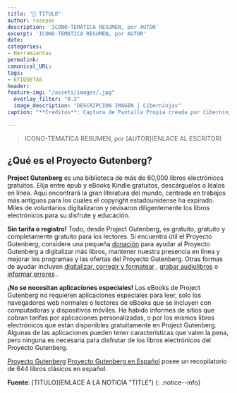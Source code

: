 ```yaml
---
title: "🔨 TITULO"
author: rosepac
description: 'ICONO-TEMATICA RESUMEN, por AUTOR'
excerpt: 'ICONO-TEMATICA RESUMEN, por AUTOR'
date: 
categories:
- Herramientas
permalink:
canonical_URL:
tags:
- ETIQUETAS
header:
feature-img: "/assets/images/.jpg"
  overlay_filter: "0.2"
  image_description: "DESCRIPCION IMAGEN | Ciberninjas"
caption: "**Créditos**: Captura de Pantalla Propia creada por Ciberninjas"

---
```

> ICONO-TEMATICA RESUMEN, por [AUTOR](ENLACE AL ESCRITOR)

<!-- CONTENIDO -->

## ¿Qué es el Proyecto Gutenberg?
**Project Gutenberg** es una biblioteca de más de 60,000 libros electrónicos gratuitos. Elija entre epub y eBooks Kindle gratuitos, descárguelos o léalos en línea. Aquí encontrará la gran literatura del mundo, centrada en trabajos más antiguos para los cuales el copyright estadounidense ha expirado. Miles de voluntarios digitalizaron y revisaron diligentemente los libros electrónicos para su disfrute y educación.

**Sin tarifa o registro!** Todo, desde Project Gutenberg, es gratuito, gratuito y completamente gratuito para los lectores. Si encuentra útil el Proyecto Gutenberg, considere una pequeña [donación](https://www.gutenberg.org/wiki/Gutenberg:Project_Gutenberg_Needs_Your_Donation) para ayudar al Proyecto Gutenberg a digitalizar más libros, mantener nuestra presencia en línea y mejorar los programas y las ofertas del Proyecto Gutenberg. Otras formas de ayudar incluyen [digitalizar, corregir y formatear](https://www.pgdp.net/) , [grabar audiolibros](https://librivox.org/) o [informar errores](https://www.gutenberg.org/wiki/Gutenberg:Contact_Information#Electronic_Mail) .

**¡No se necesitan aplicaciones especiales!** Los eBooks de Project Gutenberg no requieren aplicaciones especiales para leer, solo los navegadores web normales o lectores de eBooks que se incluyen con computadoras y dispositivos móviles. Ha habido informes de sitios que cobran tarifas por aplicaciones personalizadas, o por los mismos libros electrónicos que están disponibles gratuitamente en Project Gutenberg. Algunas de las aplicaciones pueden tener características que valen la pena, pero ninguna es necesaria para disfrutar de los libros electrónicos del Proyecto Gutenberg.

[Proyecto Gutenberg](https://kutt.it/proyecto-gutenberg)
[Proyecto Gutenberg en Español](https://kutt.it/proyecto-gutenberg-espanol) posee un recopilatorio de 644 libros clásicos en español.

**Fuente**: [TITULO](ENLACE A LA NOTICIA "TITLE")
{: .notice--info}
